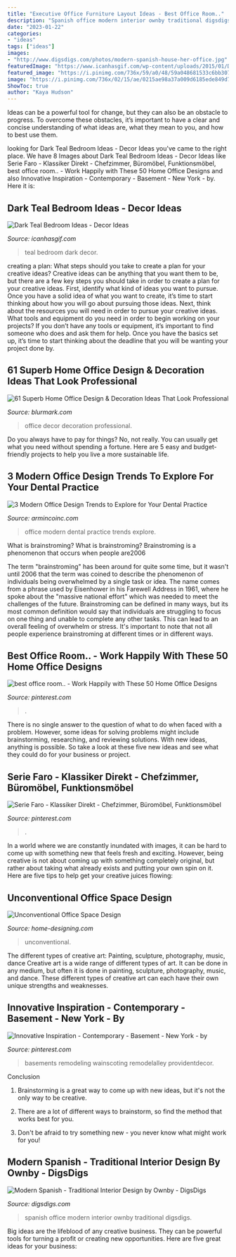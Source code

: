 ```yaml
---
title: "Executive Office Furniture Layout Ideas - Best Office Room.."
description: "Spanish office modern interior ownby traditional digsdigs"
date: "2023-01-22"
categories:
- "ideas"
tags: ["ideas"]
images:
- "http://www.digsdigs.com/photos/modern-spanish-house-her-office.jpg"
featuredImage: "https://www.icanhasgif.com/wp-content/uploads/2015/01/Dark-Teal-Bedroom-Ideas.jpg"
featured_image: "https://i.pinimg.com/736x/59/a0/48/59a048681533c6bb307ca105a8f87f1a.jpg"
image: "https://i.pinimg.com/736x/02/15/ae/0215ae98a37a009d6185ede849d72dc9.jpg"
ShowToc: true
author: "Kaya Hudson"
---
```



Ideas can be a powerful tool for change, but they can also be an obstacle to progress. To overcome these obstacles, it’s important to have a clear and concise understanding of what ideas are, what they mean to you, and how to best use them.

	

		
looking for Dark Teal Bedroom Ideas - Decor Ideas you've came to the right place. We have 8 Images about Dark Teal Bedroom Ideas - Decor Ideas like Serie Faro - Klassiker Direkt - Chefzimmer, Büromöbel, Funktionsmöbel, best office room.. - Work Happily with These 50 Home Office Designs and also Innovative Inspiration - Contemporary - Basement - New York - by. Here it is:
		
    
## Dark Teal Bedroom Ideas - Decor Ideas

<img loading=lazy src="https://www.icanhasgif.com/wp-content/uploads/2015/01/Dark-Teal-Bedroom-Ideas.jpg" onerror="this.onerror=null;this.src='https://tse3.mm.bing.net/th?id=OIP.zqF5KwELYd2E4FyT2xuDowHaE8&amp;pid=15.1';" alt="Dark Teal Bedroom Ideas - Decor Ideas">

_Source: icanhasgif.com_

>teal bedroom dark decor. 

	

creating a plan: What steps should you take to create a plan for your creative ideas?
Creative ideas can be anything that you want them to be, but there are a few key steps you should take in order to create a plan for your creative ideas. First, identify what kind of ideas you want to pursue. Once you have a solid idea of what you want to create, it’s time to start thinking about how you will go about pursuing those ideas. 
Next, think about the resources you will need in order to pursue your creative ideas. What tools and equipment do you need in order to begin working on your projects? If you don’t have any tools or equipment, it’s important to find someone who does and ask them for help. Once you have the basics set up, it’s time to start thinking about the deadline that you will be wanting your project done by.

    
## 61 Superb Home Office Design &amp; Decoration Ideas That Look Professional

<img loading=lazy src="https://www.blurmark.com/wp-content/uploads/2017/05/Adorable-Home-Office-Decor.jpg" onerror="this.onerror=null;this.src='https://tse2.mm.bing.net/th?id=OIP.94xt186UoaWR5qgCEYeHSQHaGq&amp;pid=15.1';" alt="61 Superb Home Office Design &amp; Decoration Ideas That Look Professional">

_Source: blurmark.com_

>office decor decoration professional. 

	

Do you always have to pay for things? No, not really. You can usually get what you need without spending a fortune. Here are 5 easy and budget-friendly projects to help you live a more sustainable life.

    
## 3 Modern Office Design Trends To Explore For Your Dental Practice

<img loading=lazy src="https://src.armincoinc.com/data/img/blog/3-modern-office-design-trends-to-explore-for-your-dental-practice/modern-office-design.jpg" onerror="this.onerror=null;this.src='https://tse2.mm.bing.net/th?id=OIP.se2bXhqWycy9Dqjq8LdKvQHaE8&amp;pid=15.1';" alt="3 Modern Office Design Trends to Explore for Your Dental Practice">

_Source: armincoinc.com_

>office modern dental practice trends explore. 

	

What is brainstroming?
What is brainstroming? Brainstroming is a phenomenon that occurs when people are2006

The term "brainstroming" has been around for quite some time, but it wasn't until 2006 that the term was coined to describe the phenomenon of individuals being overwhelmed by a single task or idea. The name comes from a phrase used by Eisenhower in his Farewell Address in 1961, where he spoke about the "massive national effort" which was needed to meet the challenges of the future. Brainstroming can be defined in many ways, but its most common definition would say that individuals are struggling to focus on one thing and unable to complete any other tasks. This can lead to an overall feeling of overwhelm or stress. It's important to note that not all people experience brainstroming at different times or in different ways.

    
## Best Office Room.. - Work Happily With These 50 Home Office Designs

<img loading=lazy src="https://i.pinimg.com/736x/59/a0/48/59a048681533c6bb307ca105a8f87f1a.jpg" onerror="this.onerror=null;this.src='https://tse4.mm.bing.net/th?id=OIP.22vL_a8PgNZ6_wyV7WesEwHaFj&amp;pid=15.1';" alt="best office room.. - Work Happily with These 50 Home Office Designs">

_Source: pinterest.com_

>. 

	

There is no single answer to the question of what to do when faced with a problem. However, some ideas for solving problems might include brainstorming, researching, and reviewing solutions. With new ideas, anything is possible. So take a look at these five new ideas and see what they could do for your business or project.

    
## Serie Faro - Klassiker Direkt - Chefzimmer, Büromöbel, Funktionsmöbel

<img loading=lazy src="https://i.pinimg.com/736x/a9/62/ab/a962abed0145f973b817631c47c4e272.jpg" onerror="this.onerror=null;this.src='https://tse4.mm.bing.net/th?id=OIP.4m-lM_itEmdshobRHzhx4gHaFC&amp;pid=15.1';" alt="Serie Faro - Klassiker Direkt - Chefzimmer, Büromöbel, Funktionsmöbel">

_Source: pinterest.com_

>. 

	

In a world where we are constantly inundated with images, it can be hard to come up with something new that feels fresh and exciting. However, being creative is not about coming up with something completely original, but rather about taking what already exists and putting your own spin on it. Here are five tips to help get your creative juices flowing:

    
## Unconventional Office Space Design

<img loading=lazy src="http://cdn.home-designing.com/wp-content/uploads/2011/03/grand-office-space.jpg" onerror="this.onerror=null;this.src='https://tse3.mm.bing.net/th?id=OIP.GjfcEJDTG06bvMcOlFGF9wHaEO&amp;pid=15.1';" alt="Unconventional Office Space Design">

_Source: home-designing.com_

>unconventional. 

	

The different types of creative art: Painting, sculpture, photography, music, dance
Creative art is a wide range of different types of art. It can be done in any medium, but often it is done in painting, sculpture, photography, music, and dance. These different types of creative art can each have their own unique strengths and weaknesses.

    
## Innovative Inspiration - Contemporary - Basement - New York - By

<img loading=lazy src="https://i.pinimg.com/736x/02/15/ae/0215ae98a37a009d6185ede849d72dc9.jpg" onerror="this.onerror=null;this.src='https://tse2.mm.bing.net/th?id=OIP.Qhf3HRqJbiemZlDJInnNdwHaFt&amp;pid=15.1';" alt="Innovative Inspiration - Contemporary - Basement - New York - by">

_Source: pinterest.com_

>basements remodeling wainscoting remodelalley providentdecor. 

	

Conclusion
1. Brainstorming is a great way to come up with new ideas, but it's not the only way to be creative.
2. There are a lot of different ways to brainstorm, so find the method that works best for you.

3. Don't be afraid to try something new - you never know what might work for you!

    
## Modern Spanish - Traditional Interior Design By Ownby - DigsDigs

<img loading=lazy src="http://www.digsdigs.com/photos/modern-spanish-house-her-office.jpg" onerror="this.onerror=null;this.src='https://tse1.mm.bing.net/th?id=OIP.ktuEUNN5Qaskq6S6ebBD0QHaF7&amp;pid=15.1';" alt="Modern Spanish - Traditional Interior Design by Ownby - DigsDigs">

_Source: digsdigs.com_

>spanish office modern interior ownby traditional digsdigs. 

	

Big ideas are the lifeblood of any creative business. They can be powerful tools for turning a profit or creating new opportunities. Here are five great ideas for your business:

